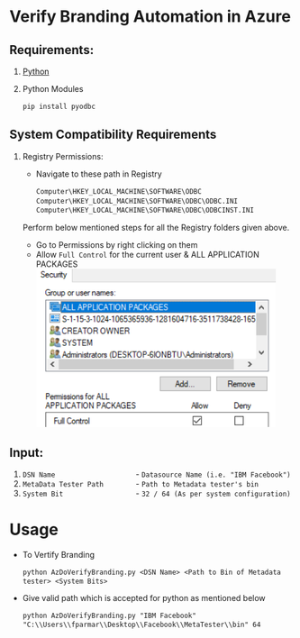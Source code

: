 # Verify Branding Automation in Azure

## Requirements:
  1. [Python](https://www.python.org/downloads/)
  
  2. Python Modules
      ```bash
      pip install pyodbc
      ```
## System Compatibility Requirements
  1. Registry Permissions:
  
      - Navigate to these path in Registry
        ```bash
        Computer\HKEY_LOCAL_MACHINE\SOFTWARE\ODBC
        Computer\HKEY_LOCAL_MACHINE\SOFTWARE\ODBC\ODBC.INI
        Computer\HKEY_LOCAL_MACHINE\SOFTWARE\ODBC\ODBCINST.INI
        ```
      Perform below mentioned steps for all the Registry folders given above.
      - Go to Permissions by right clicking on them
      - Allow `Full Control` for the current user & ALL APPLICATION PACKAGES
        ![img.png](img.png)
## Input:
  1. `DSN Name                    `- `Datasource Name (i.e. "IBM Facebook")`
  2. `MetaData Tester Path        `- `Path to Metadata tester's bin`
  3. `System Bit                  `- `32 / 64 (As per system configuration)`
  
# Usage
- To Vertify Branding
  
      python AzDoVerifyBranding.py <DSN Name> <Path to Bin of Metadata tester> <System Bits>

- Give valid path which is accepted for python as mentioned below

      python AzDoVerifyBranding.py "IBM Facebook" "C:\\Users\\fparmar\\Desktop\\Facebook\\MetaTester\\bin" 64
